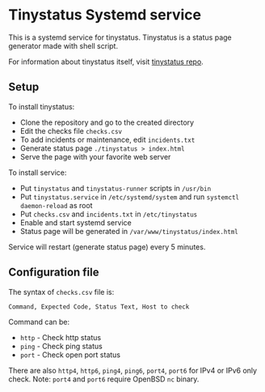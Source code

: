 # Tinystatus Systemd service

This is a systemd service for tinystatus. Tinystatus is a status page generator made with shell
script.

For information about tinystatus itself, visit [tinystatus repo](https://github.com/bderenzo/tinystatus).

## Setup

To install tinystatus:

* Clone the repository and go to the created directory
* Edit the checks file `checks.csv`
* To add incidents or maintenance, edit `incidents.txt`
* Generate status page `./tinystatus > index.html`
* Serve the page with your favorite web server

To install service:

* Put `tinystatus` and `tinystatus-runner` scripts in `/usr/bin`
* Put `tinystatus.service` in `/etc/systemd/system` and run `systemctl daemon-reload` as root
* Put `checks.csv` and `incidents.txt` in `/etc/tinystatus`
* Enable and start systemd service
* Status page will be generated in `/var/www/tinystatus/index.html`

Service will restart (generate status page) every 5 minutes.

## Configuration file

The syntax of `checks.csv` file is:
```
Command, Expected Code, Status Text, Host to check
```

Command can be:
* `http` - Check http status
* `ping` - Check ping status 
* `port` - Check open port status

There are also `http4`, `http6`, `ping4`, `ping6`, `port4`, `port6` for IPv4 or IPv6 only check.
Note: `port4` and `port6` require OpenBSD `nc` binary.
